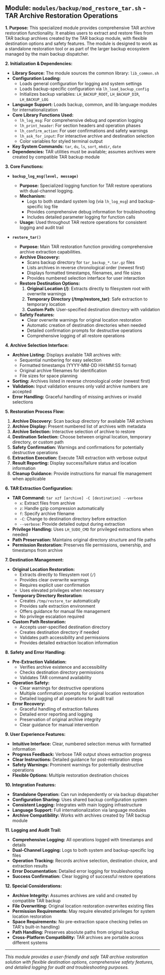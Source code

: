 <!--
File: docs/mod_restore_tar.md
Copyright (c) 2025 maschkef
SPDX-License-Identifier: MIT

This project is part of the 'little-linux-helper' collection.
Licensed under the MIT License. See the LICENSE file in the project root for more information.
-->

## Module: `modules/backup/mod_restore_tar.sh` - TAR Archive Restoration Operations

**1. Purpose:**
This specialized module provides comprehensive TAR archive restoration functionality. It enables users to extract and restore files from TAR backup archives created by the TAR backup module, with flexible destination options and safety features. The module is designed to work as a standalone restoration tool or as part of the larger backup ecosystem managed by the main backup dispatcher.

**2. Initialization & Dependencies:**
*   **Library Source:** The module sources the common library: `lib_common.sh`
*   **Configuration Loading:**
    *   Loads general configuration for logging and system settings
    *   Loads backup-specific configuration via `lh_load_backup_config`
    *   Initializes backup variables: `LH_BACKUP_ROOT`, `LH_BACKUP_DIR`, `LH_BACKUP_LOG`
*   **Language Support:** Loads backup, common, and lib language modules for internationalization
*   **Core Library Functions Used:**
    *   `lh_log_msg`: For comprehensive debug and operation logging
    *   `lh_print_header`: For section headers and operation phases
    *   `lh_confirm_action`: For user confirmations and safety warnings
    *   `lh_ask_for_input`: For interactive archive and destination selection
    *   Color variables for styled terminal output
*   **Key System Commands:** `tar`, `du`, `ls`, `sort`, `mkdir`, `date`
*   **Dependencies:** TAR utilities must be available; assumes archives were created by compatible TAR backup module

**3. Core Functions:**

*   **`backup_log_msg(level, message)`**
    *   **Purpose:** Specialized logging function for TAR restore operations with dual-channel logging.
    *   **Mechanism:**
        *   Logs to both standard system log (via `lh_log_msg`) and backup-specific log file
        *   Provides comprehensive debug information for troubleshooting
        *   Includes detailed parameter logging for function calls
    *   **Usage:** Used throughout TAR restore operations for consistent logging and audit trail

*   **`restore_tar()`**
    *   **Purpose:** Main TAR restoration function providing comprehensive archive extraction capabilities.
    *   **Archive Discovery:**
        *   Scans backup directory for `tar_backup_*.tar.gz` files
        *   Lists archives in reverse chronological order (newest first)
        *   Displays formatted timestamps, filenames, and file sizes
        *   Provides numbered selection interface for user interaction
    *   **Restore Destination Options:**
        1. **Original Location (/)**: Extracts directly to filesystem root with overwrite warnings
        2. **Temporary Directory (/tmp/restore_tar)**: Safe extraction to temporary location
        3. **Custom Path**: User-specified destination directory with validation
    *   **Safety Features:**
        *   Clear overwrite warnings for original location restoration
        *   Automatic creation of destination directories when needed
        *   Detailed confirmation prompts for destructive operations
        *   Comprehensive logging of all restore operations

**4. Archive Selection Interface:**
*   **Archive Listing:** Displays available TAR archives with:
    *   Sequential numbering for easy selection
    *   Formatted timestamps (YYYY-MM-DD HH:MM:SS format)
    *   Original archive filenames for identification
    *   File sizes for space planning
*   **Sorting:** Archives listed in reverse chronological order (newest first)
*   **Validation:** Input validation ensures only valid archive numbers are accepted
*   **Error Handling:** Graceful handling of missing archives or invalid selections

**5. Restoration Process Flow:**
1. **Archive Discovery:** Scan backup directory for available TAR archives
2. **Archive Display:** Present numbered list of archives with metadata
3. **Archive Selection:** Interactive selection of archive to restore
4. **Destination Selection:** Choose between original location, temporary directory, or custom path
5. **Safety Confirmation:** Warnings and confirmations for potentially destructive operations
6. **Extraction Execution:** Execute TAR extraction with verbose output
7. **Result Reporting:** Display success/failure status and location information
8. **Cleanup Guidance:** Provide instructions for manual file management when applicable

**6. TAR Extraction Configuration:**
*   **TAR Command:** `tar xzf [archive] -C [destination] --verbose`
    *   `x`: Extract files from archive
    *   `z`: Handle gzip compression automatically
    *   `f`: Specify archive filename
    *   `-C`: Change to destination directory before extraction
    *   `--verbose`: Provide detailed output during extraction
*   **Privilege Handling:** Uses `LH_SUDO_CMD` for privileged extractions when needed
*   **Path Preservation:** Maintains original directory structure and file paths
*   **Permission Restoration:** Preserves file permissions, ownership, and timestamps from archive

**7. Destination Management:**
*   **Original Location Restoration:**
    *   Extracts directly to filesystem root (`/`)
    *   Provides clear overwrite warnings
    *   Requires explicit user confirmation
    *   Uses elevated privileges when necessary
*   **Temporary Directory Restoration:**
    *   Creates `/tmp/restore_tar` automatically
    *   Provides safe extraction environment
    *   Offers guidance for manual file management
    *   No privilege escalation required
*   **Custom Path Restoration:**
    *   Accepts user-specified destination directory
    *   Creates destination directory if needed
    *   Validates path accessibility and permissions
    *   Provides detailed extraction location information

**8. Safety and Error Handling:**
*   **Pre-Extraction Validation:**
    *   Verifies archive existence and accessibility
    *   Checks destination directory permissions
    *   Validates TAR command availability
*   **Operation Safety:**
    *   Clear warnings for destructive operations
    *   Multiple confirmation prompts for original location restoration
    *   Detailed logging of all operations for audit trail
*   **Error Recovery:**
    *   Graceful handling of extraction failures
    *   Detailed error reporting and logging
    *   Preservation of original archive integrity
    *   Clear guidance for manual intervention

**9. User Experience Features:**
*   **Intuitive Interface:** Clear, numbered selection menus with formatted information
*   **Progress Feedback:** Verbose TAR output shows extraction progress
*   **Clear Instructions:** Detailed guidance for post-restoration steps
*   **Safety Warnings:** Prominent warnings for potentially destructive operations
*   **Flexible Options:** Multiple restoration destination choices

**10. Integration Features:**
*   **Standalone Operation:** Can run independently or via backup dispatcher
*   **Configuration Sharing:** Uses shared backup configuration system
*   **Consistent Logging:** Integrates with main logging infrastructure
*   **Language Support:** Full internationalization via language modules
*   **Archive Compatibility:** Works with archives created by TAR backup module

**11. Logging and Audit Trail:**
*   **Comprehensive Logging:** All operations logged with timestamps and details
*   **Dual-Channel Logging:** Logs to both system and backup-specific log files
*   **Operation Tracking:** Records archive selection, destination choice, and extraction results
*   **Error Documentation:** Detailed error logging for troubleshooting
*   **Success Confirmation:** Clear logging of successful restore operations

**12. Special Considerations:**
*   **Archive Integrity:** Assumes archives are valid and created by compatible TAR backup
*   **File Overwriting:** Original location restoration overwrites existing files
*   **Permission Requirements:** May require elevated privileges for system location restoration
*   **Space Requirements:** No pre-extraction space checking (relies on TAR's built-in handling)
*   **Path Handling:** Preserves absolute paths from original backup
*   **Cross-Platform Compatibility:** TAR archives are portable across different systems

---
*This module provides a user-friendly and safe TAR archive restoration solution with flexible destination options, comprehensive safety features, and detailed logging for audit and troubleshooting purposes.*